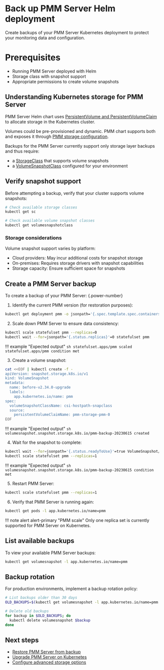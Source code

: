 # Back up PMM Server Helm deployment

Create backups of your PMM Server Kubernetes deployment to protect your monitoring data and configuration.

# Prerequisites

- Running PMM Server deployed with Helm
- Storage class with snapshot support
- Appropriate permissions to create volume snapshots

## Understanding Kubernetes storage for PMM Server

PMM Server Helm chart uses [PersistentVolume and PersistentVolumeClaim](https://kubernetes.io/docs/concepts/storage/persistent-volumes/) to allocate storage in the Kubernetes cluster.

Volumes could be pre-provisioned and dynamic. PMM chart supports both and exposes it through [PMM storage configuration](https://github.com/percona/percona-helm-charts/tree/main/charts/pmm#pmm-storage-configuration).

Backups for the PMM Server currently support only storage layer backups and thus require:

 - a [StorageClass](https://kubernetes.io/docs/concepts/storage/storage-classes/) that supports volume snapshots
 - a [VolumeSnapshotClass](https://kubernetes.io/docs/concepts/storage/volume-snapshot-classes/) configured for your environment

## Verify snapshot support

Before attempting a backup, verify that your cluster supports volume snapshots:

```sh
# Check available storage classes
kubectl get sc

# Check available volume snapshot classes
kubectl get volumesnapshotclass
```

### Storage considerations
Volume snapshot support varies by platform:

- Cloud providers: May incur additional costs for snapshot storage
- On-premises: Requires storage drivers with snapshot capabilities
- Storage capacity: Ensure sufficient space for snapshots

## Create a PMM Server backup
To create a backup of your PMM Server:
{.power-number}

1. Identify the current PMM version (for restoration purposes):
```sh
kubectl get deployment pmm -o jsonpath='{.spec.template.spec.containers[0].image}' | cut -d: -f2
```
2. Scale down PMM Server to ensure data consistency:
```sh
kubectl scale statefulset pmm --replicas=0
kubectl wait --for=jsonpath='{.status.replicas}'=0 statefulset pmm
```
  !!! example "Expected output"
      ```sh
      statefulset.apps/pmm scaled
      statefulset.apps/pmm condition met
      ```    

3. Create a volume snapshot:

```sh
cat <<EOF | kubectl create -f -
apiVersion: snapshot.storage.k8s.io/v1
kind: VolumeSnapshot
metadata:
  name: before-v2.34.0-upgrade
  labels:
    app.kubernetes.io/name: pmm
spec:
  volumeSnapshotClassName: csi-hostpath-snapclass
  source:
    persistentVolumeClaimName: pmm-storage-pmm-0
EOF
```

  !!! example "Expected output"
      ```sh
      volumesnapshot.snapshot.storage.k8s.io/pmm-backup-20230615 created
      ```    

4. Wait for the snapshot to complete:

```sh
kubectl wait --for=jsonpath='{.status.readyToUse}'=true VolumeSnapshot/before-v2.34.0-upgrade
kubectl scale statefulset pmm --replicas=1
```
  !!! example "Expected output"
      ```sh
      volumesnapshot.snapshot.storage.k8s.io/pmm-backup-20230615 condition met
      ```    

5. Restart PMM Server:
```sh
kubectl scale statefulset pmm --replicas=1
```
6. Verify that PMM Server is running again:
```sh
kubectl get pods -l app.kubernetes.io/name=pmm
```

!!! note alert alert-primary "PMM scale"
    Only one replica set is currently supported for PMM Server on Kubernetes.

## List available backups
To view your available PMM Server backups:
```sh
kubectl get volumesnapshot -l app.kubernetes.io/name=pmm
```

## Backup rotation
For production environments, implement a backup rotation policy:

```sh
# List backups older than 30 days
OLD_BACKUPS=$(kubectl get volumesnapshot -l app.kubernetes.io/name=pmm -o jsonpath='{range .items[?(@.metadata.creationTimestamp < "'$(date -d "30 days ago" -Iseconds)'")]}{.metadata.name}{"\n"}{end}')

# Delete old backups
for backup in $OLD_BACKUPS; do
  kubectl delete volumesnapshot $backup
done
```

## Next steps

- [Restore PMM Server from backup](restore_container_helm.md)
- [Upgrade PMM Server on Kubernetes](../../../../pmm-upgrade/upgrade_helm.md)
- [Configure advanced storage options](https://github.com/percona/percona-helm-charts/tree/main/charts/pmm#pmm-storage-configuration)